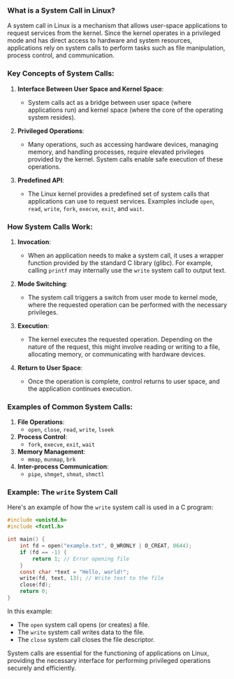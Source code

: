 ### What is a System Call in Linux?

A system call in Linux is a mechanism that allows user-space applications to request services from the kernel. Since the kernel operates in a privileged mode and has direct access to hardware and system resources, applications rely on system calls to perform tasks such as file manipulation, process control, and communication.

### Key Concepts of System Calls:

1. **Interface Between User Space and Kernel Space**:
   - System calls act as a bridge between user space (where applications run) and kernel space (where the core of the operating system resides).

2. **Privileged Operations**:
   - Many operations, such as accessing hardware devices, managing memory, and handling processes, require elevated privileges provided by the kernel. System calls enable safe execution of these operations.

3. **Predefined API**:
   - The Linux kernel provides a predefined set of system calls that applications can use to request services. Examples include `open`, `read`, `write`, `fork`, `execve`, `exit`, and `wait`.

### How System Calls Work:

1. **Invocation**:
   - When an application needs to make a system call, it  uses a wrapper function provided by the standard C library (glibc). For example, calling `printf` may internally use the `write` system call to output text.

2. **Mode Switching**:
   - The system call triggers a switch from user mode to kernel mode, where the requested operation can be performed with the necessary privileges.

3. **Execution**:
   - The kernel executes the requested operation. Depending on the nature of the request, this might involve reading or writing to a file, allocating memory, or communicating with hardware devices.

4. **Return to User Space**:
   - Once the operation is complete, control returns to user space, and the application continues execution.

### Examples of Common System Calls:

1. **File Operations**:
   - `open`, `close`, `read`, `write`, `lseek`
2. **Process Control**:
   - `fork`, `execve`, `exit`, `wait`
3. **Memory Management**:
   - `mmap`, `munmap`, `brk`
4. **Inter-process Communication**:
   - `pipe`, `shmget`, `shmat`, `shmctl`

### Example: The `write` System Call

Here's an example of how the `write` system call is used in a C program:

```c
#include <unistd.h>
#include <fcntl.h>

int main() {
    int fd = open("example.txt", O_WRONLY | O_CREAT, 0644);
    if (fd == -1) {
        return 1; // Error opening file
    }
    const char *text = "Hello, world!";
    write(fd, text, 13); // Write text to the file
    close(fd);
    return 0;
}
```

In this example:
- The `open` system call opens (or creates) a file.
- The `write` system call writes data to the file.
- The `close` system call closes the file descriptor.

System calls are essential for the functioning of applications on Linux, providing the necessary interface for performing privileged operations securely and efficiently.
